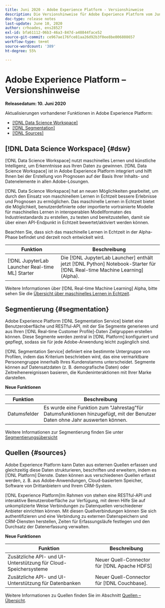 ```yaml
---
title: Juni 2020 - Adobe Experience Platform - Versionshinweise
description: Die Versionshinweise für Adobe Experience Platform vom Juni 2020.
doc-type: release notes
last-update: June 10, 2020
author: crhoades, ens28527
exl-id: bfa61112-06b3-46a3-847d-a48844face52
source-git-commit: ce967ae176fce81aa26d92b3f0ee8be006808657
workflow-type: tm+mt
source-wordcount: '389'
ht-degree: 55%

---
```


# Adobe Experience Platform – Versionshinweise

**Releasedatum: 10. Juni 2020**

Aktualisierungen vorhandener Funktionen in Adobe Experience Platform:

- [[!DNL Data Science Workspace]](#dsw)
- [[!DNL Segmentation]](#segmentation)
- [[!DNL Sources]](#sources)

## [!DNL Data Science Workspace] {#dsw}

[!DNL Data Science Workspace] nutzt maschinelles Lernen und künstliche Intelligenz, um Erkenntnisse aus Ihren Daten zu gewinnen. [!DNL Data Science Workspace] ist in Adobe Experience Platform integriert und hilft Ihnen bei der Erstellung von Prognosen auf der Basis Ihrer Inhalts- und Datenelemente in allen Adobe-Lösungen.

[!DNL Data Science Workspace] hat an neuen Möglichkeiten gearbeitet, um durch den Einsatz von maschinellem Lernen in Echtzeit bessere Erlebnisse und Prognosen zu ermöglichen. Das maschinelle Lernen in Echtzeit bietet die Möglichkeit, benutzerdefinierte oder importierte vortrainierte Modelle für maschinelles Lernen in interoperablen Modellformaten des Industriestandards zu erstellen, zu testen und bereitzustellen, damit sie über einen API-Endpunkt in Echtzeit bewertet/aktiviert werden können.

Beachten Sie, dass sich das maschinelle Lernen in Echtzeit in der Alpha-Phase befindet und derzeit noch entwickelt wird.

| Funktion | Beschreibung |
|--- | ---|
| [!DNL JupyterLab Launcher Real-time ML] Starter | Die [!DNL JupyterLab Launcher] enthält jetzt [!DNL Python] Notebook-Starter für [!DNL Real-time Machine Learning] (Alpha). |

Weitere Informationen über [!DNL Real-time Machine Learning] Alpha, bitte sehen Sie die [Übersicht über maschinelles Lernen in Echtzeit](../../data-science-workspace/real-time-machine-learning/home.md).

## Segmentierung {#segmentation}

Adobe Experience Platform [!DNL Segmentation Service] bietet eine Benutzeroberfläche und RESTful-API, mit der Sie Segmente generieren und aus Ihren [!DNL Real-time Customer Profile]-Daten Zielgruppen erstellen können. Diese Segmente werden zentral in [!DNL Platform] konfiguriert und gepflegt, sodass sie für jede Adobe-Anwendung leicht zugänglich sind.

[!DNL Segmentation Service] definiert eine bestimmte Untergruppe von Profilen, indem das Kriterium beschrieben wird, das eine vermarktbare Personengruppe innerhalb Ihres Kundenstamms unterscheidet. Segmente können auf Datensatzdaten (z. B. demografische Daten) oder Zeitreihenereignissen basieren, die Kundeninteraktionen mit Ihrer Marke darstellen.

**Neue Funktionen**

| Funktion | Beschreibung |
| ------- | ----------- |
| Datumsfelder | Es wurde eine Funktion zum &quot;Jahrestag&quot;für Datumsfunktionen hinzugefügt, mit der Benutzer Daten ohne Jahr auswerten können. |

Weitere Informationen zur Segmentierung finden Sie unter [Segmentierungsübersicht](../../segmentation/home.md)

## Quellen {#sources}

Adobe Experience Platform kann Daten aus externen Quellen erfassen und gleichzeitig diese Daten strukturieren, beschriften und erweitern, indem es [!DNL Platform] Dienste. Daten können aus verschiedenen Quellen erfasst werden, z. B. aus Adobe-Anwendungen, Cloud-basiertem Speicher, Software von Drittanbietern und Ihrem CRM-System.

[!DNL Experience Platform]Im Rahmen von stehen eine RESTful-API und interaktive Benutzeroberfläche zur Verfügung, mit deren Hilfe Sie auf unkomplizierte Weise Verbindungen zu Datenquellen verschiedener Anbieter einrichten können. Mit diesen Quellverbindungen können Sie sich authentifizieren und eine Verbindung zu externen Datenspeichern und CRM-Diensten herstellen, Zeiten für Erfassungsläufe festlegen und den Durchsatz der Datenerfassung verwalten.

**Neue Funktionen**

| Funktion | Beschreibung |
| ------- | ----------- |
| Zusätzliche API- und UI-Unterstützung für Cloud-Speichersysteme | Neuer Quell-Connector für [!DNL Apache HDFS] |
| Zusätzliche API- und UI-Unterstützung für Datenbanken | Neuer Quell-Connector für [!DNL Couchbase]. |

Weitere Informationen zu Quellen finden Sie im Abschnitt [Quellen – Übersicht](../../sources/home.md).
